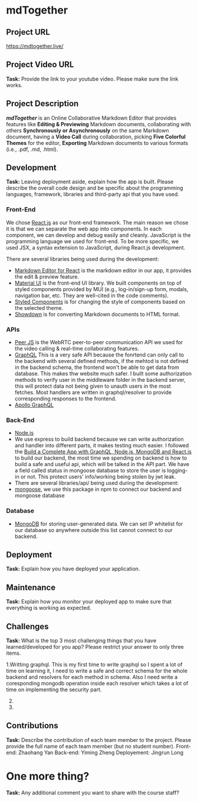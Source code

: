 # mdTogether
## Project URL

https://mdtogether.live/

## Project Video URL 

**Task:** Provide the link to your youtube video. Please make sure the link works. 

## Project Description

***mdTogether*** is an Online Collaborative Markdown Editor that provides features like **Editing & Previewing** Markdown documents, collaborating with others **Synchronously or Asynchronously** on the same Markdown document, having a **Video Call** during collaboration, picking **Five Colorful Themes** for the editor, **Exporting** Markdown documents to various formats (i.e., .pdf, .md, .html).

## Development

**Task:** Leaving deployment aside, explain how the app is built. Please describe the overall code design and be specific about the programming languages, framework, libraries and third-party api that you have used. 

### Front-End
We chose [React.js](https://reactjs.org/) as our front-end framework. The main reason we chose it is that we can separate the web app into components. In each component, we can develop and debug easily and cleanly. JavaScript is the programming language we used for front-end. To be more specific, we used JSX, a syntax extension to JavaScript, during React.js development.

There are several libraries being used during the development:
* [Markdown Editor for React](https://uiwjs.github.io/react-md-editor/) is the markdown editor in our app, it provides the edit & preview feature.
* [Material UI](https://mui.com/) is the front-end UI library. We built components on top of styled components provided by MUI (e.g., log-in/sign-up form, modals, navigation bar, etc. They are well-cited in the code comments).
* [Styled Components](https://styled-components.com/) is for changing the style of components based on the selected theme.
* [Showdown](http://showdownjs.com/) is for converting Markdown documents to HTML format.

### APIs
* [Peer JS](https://github.com/peers/peerjs#readme) is the WebRTC peer-to-peer communication API we used for the video calling & real-time collaborating features.
* [GraphQL](https://graphql.org/) This is a very safe API because the fonrtend can only call to the backend with several defined methods, if the mehtod is not defined in the backend schema, the frontend won't be able to get data from database. This makes thw website much safer. I built some authorization methods to verify user in the middleware folder in the backend server, this will protect data not being given to unauth users in the most fetches. Most handlers are written in graphql/resolver to provide corresponding responses to the frontend.
* [Apollo GraphQL](https://www.apollographql.com/)
### Back-End
* [Node.js](https://nodejs.org/)
* We use express to build backend because we can write authorization and handler into different parts, it makes testing much easier. I followed the [Build a Complete App with GraphQL, Node.js, MongoDB and React.js](https://www.youtube.com/playlist?list=PL55RiY5tL51rG1x02Yyj93iypUuHYXcB_) to build our backend, the most time we spending on backend is how to build a safe and useful api, which will be talked in the API part. We have a field called status in mongoose database to store the user is logging-in or not. This protect users' info/working being stolen by jwt leak.
* There are several libraries/api/ being used during the development:
* [mongoose](https://www.npmjs.com/package/mongoose), we use this package in npm to connect our backend and mongoose database
### Database
* [MongoDB]() for storing user-generated data. We can set IP whitelist for our database so anywhere outside this list cannot connect to our backend.


## Deployment

**Task:** Explain how you have deployed your application. 

## Maintenance

**Task:** Explain how you monitor your deployed app to make sure that everything is working as expected.

## Challenges

**Task:** What is the top 3 most challenging things that you have learned/developed for you app? Please restrict your answer to only three items. 

1.Writting graphql. This is my first time to write graphql so I spent a lot of time on learning it, I need to write a safe and correct schema for the whole backend and  resolvers for each method in schema. Also I need write a coresponding mongodb operation inside each resolver which takes a lot of time on implementing the security part.

2.
3. 

## Contributions

**Task:** Describe the contribution of each team member to the project. Please provide the full name of each team member (but no student number). 
Front-end: Zhaohang Yan
Back-end: Yiming Zheng
Deployement: Jingrun Long

# One more thing? 

**Task:** Any additional comment you want to share with the course staff? 

